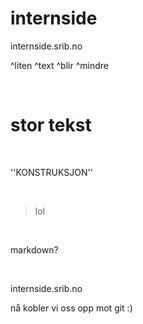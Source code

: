 ﻿# internside

internside.srib.no  

^liten ^text ^blir ^mindre  

&nbsp;

# stor tekst  

&nbsp;

''KONSTRUKSJON''

&nbsp;

>lol

&nbsp;

markdown?

&nbsp;

internside.srib.no


nå kobler vi oss opp mot git :)
